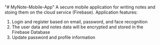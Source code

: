 "# MyNote-Mobile-App" 
A secure mobile application for writing notes and stoing them on the cloud service (Firebase). 
Application features:
1. Login and register based on email, password, and face recognition
2. The user data and notes data will be encrypted and stored in the Firebase Database 
3. Update password and profile information

